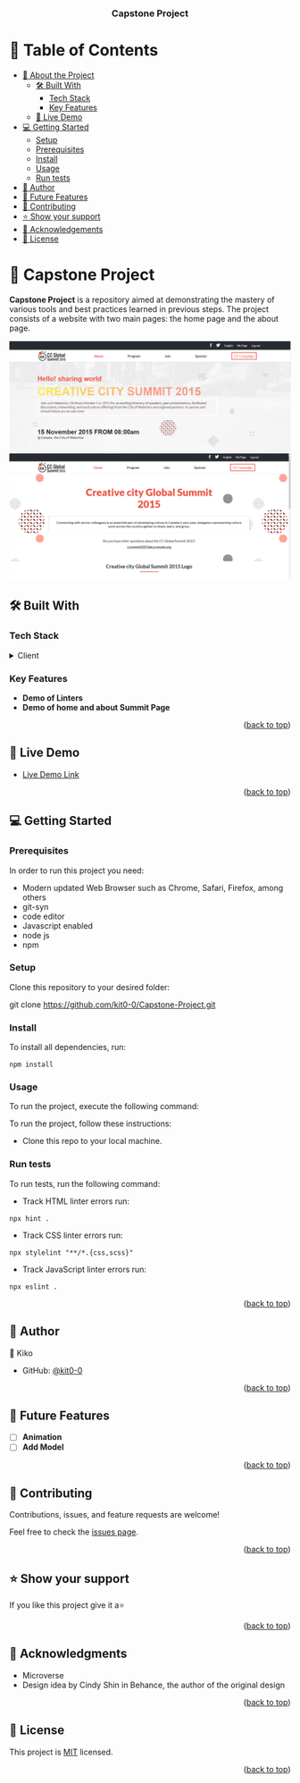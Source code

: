 <a name="readme-top"></a>

<div align="center">
  
  <h3><b> Capstone Project</b></h3>

</div>


<!-- TABLE OF CONTENTS -->

# 📗 Table of Contents

- [📖 About the Project](#about-project)
  - [🛠 Built With](#built-with)
    - [Tech Stack](#tech-stack)
    - [Key Features](#key-features)
  - [🚀 Live Demo](#live-demo)
- [💻 Getting Started](#getting-started)
  - [Setup](#setup)
  - [Prerequisites](#prerequisites)
  - [Install](#install)
  - [Usage](#usage)
  - [Run tests](#run-tests)
- [👥 Author](#author)
- [🔭 Future Features](#future-features)
- [🤝 Contributing](#contributing)
- [⭐️ Show your support](#support)
- [🙏 Acknowledgements](#acknowledgements)
- [📝 License](#license)

# 📖 Capstone Project <a name="about-project"></a>

**Capstone Project** is a repository aimed at demonstrating the mastery of various tools and best practices learned in previous steps. The project consists of a website with two main pages: the home page and the about page.

![Snapshot](./images/destop-Screenshot.png)
![Snapshot](./images/Screenshot-about.png)

## 🛠 Built With <a name="built-with"></a>

### Tech Stack <a name="tech-stack"></a>

<details>
  <summary>Client</summary>
  <ul>
    <li><a href="https://www.w3schools.com/html/">HTML</a></li>
    <li><a href="https://www.w3schools.com/css/">css</a></li>
    <li><a href="https://www.w3schools.com/Javascript/">Javascript</a></li>
  </ul>
</details>

<!-- Features -->

### Key Features <a name="key-features"></a>

- **Demo of Linters**
- **Demo of home and about Summit Page**

<p align="right">(<a href="#readme-top">back to top</a>)</p>

<!-- LIVE DEMO -->

## 🚀 Live Demo <a name="live-demo"></a>

- [Live Demo Link](https://kit0-0.github.io/Capstone-Project/)

<p align="right">(<a href="#readme-top">back to top</a>)</p>

<!-- GETTING STARTED -->

## 💻 Getting Started <a name="getting-started"></a>

### Prerequisites

In order to run this project you need:

- Modern updated Web Browser such as Chrome, Safari, Firefox, among others
- git-syn 
- code editor
- Javascript enabled
- node js
- npm

### Setup

Clone this repository to your desired folder:

git clone https://github.com/kit0-0/Capstone-Project.git

### Install

To install all dependencies, run:
```
npm install
```

### Usage

To run the project, execute the following command:

To run the project, follow these instructions:

- Clone this repo to your local machine.

### Run tests

To run tests, run the following command:

- Track HTML linter errors run:
```
npx hint .
```
- Track CSS linter errors run:
```
npx stylelint "**/*.{css,scss}"
```
- Track JavaScript linter errors run:
```
npx eslint .
```

<p align="right">(<a href="#readme-top">back to top</a>)</p>

<!-- AUTHOR -->

## 👥 Author <a name="author"></a>

👤 Kiko

- GitHub: [@kit0-0](https://github.com/kit0-0)


<p align="right">(<a href="#readme-top">back to top</a>)</p>


<!-- FUTURE FEATURES -->

## 🔭 Future Features <a name="future-features"></a>

- [ ] **Animation**
- [ ] **Add Model**

<p align="right">(<a href="#readme-top">back to top</a>)</p>



<!-- CONTRIBUTING -->

## 🤝 Contributing <a name="contributing"></a>

Contributions, issues, and feature requests are welcome!


Feel free to check the [issues page](https://github.com/kit0-0/Capstone-Project/issues).

<p align="right">(<a href="#readme-top">back to top</a>)</p>

<!-- SUPPORT -->

## ⭐️ Show your support <a name="support"></a>

If you like this project give it a⭐️

<p align="right">(<a href="#readme-top">back to top</a>)</p>

<!-- ACKNOWLEDGEMENTS -->

## 🙏 Acknowledgments <a name="acknowledgements"></a>

- Microverse 
- Design idea by Cindy Shin in Behance, the author of the original design

<p align="right">(<a href="#readme-top">back to top</a>)</p>


<!-- LICENSE -->

## 📝 License <a name="license"></a>

This project is [MIT](./LICENSE) licensed.

<p align="right">(<a href="#readme-top">back to top</a>)</p>